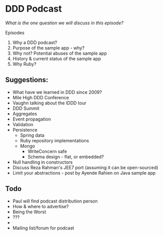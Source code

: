 DDD Podcast
===========

_What is the *one* question we will discuss in this episode?_

Episodes

1. Why a DDD podcast?
1. Purpose of the sample app - why?
1. Why not? Potential abuses of the sample app
1. History & current status of the sample app
1. Why Ruby?


## Suggestions:

* What have we learned in DDD since 2009?
* Mile High DDD Conference
* Vaughn talking about the IDDD tour
* DDD Summit
* Aggregates
* Event propagation
* Validation
* Persistence
  * Spring data
  * Ruby repository implementations
  * Mongo
    * WriteConcern safe
    * Schema design - flat, or embedded?
* Null handling in constructors
* Discuss Reza Rahman's JEE7 port (assuming it can be open-sourced)
* Limit your abstractions - post by Ayende Rahien on Java sample app

## Todo

* Paul will find podcast distribution person
* How & where to advertise?
 * Being the Worst
 * ???
 * 
* Mailing list/forum for podcast
